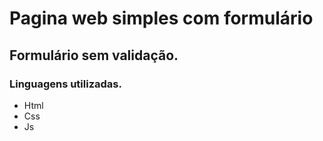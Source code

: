 # Pagina web simples com formulário

## Formulário sem validação.

### Linguagens utilizadas.

- Html
- Css 
- Js
